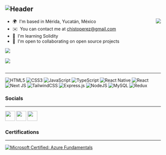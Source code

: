 ![Header](https://user-images.githubusercontent.com/99354481/227445276-2473bce2-e513-4fa5-81aa-250d626eb29f.png)
-----------------------------------
<img align="right" src="https://thumbs.gfycat.com/ElasticSatisfiedGoose-size_restricted.gif" /> 

*   🌍  I'm based in Mérida, Yucatán, México
*   ✉️  You can contact me at [chistoperez@gmail.com](mailto:chistoperez@gmail.com)
*   🧠  I'm learning Solidity
*   🤝  I'm open to collaborating on open source projects

<a href="https://www.twitter.com/chistoperez" target="_blank" rel="noreferrer">
  <img
                  src="https://img.shields.io/twitter/follow/chistoperez?logo=twitter&style=for-the-badge&color=0891b2&labelColor=1c1917"
                /></a><br /><br />
              <a href="https://www.github.com/chistoperez" target="_blank" rel="noreferrer"><img
                  src="https://img.shields.io/github/followers/chistoperez?logo=github&style=for-the-badge&color=0891b2&labelColor=1c1917" /></a><br /><br />

-----------------------------------

![HTML5](https://img.shields.io/badge/html5-%23E34F26.svg?style=plastic&logo=html5&logoColor=white) ![CSS3](https://img.shields.io/badge/css3-%231572B6.svg?style=plastic&logo=css3&logoColor=white) 
 ![JavaScript](https://img.shields.io/badge/javascript-%23323330.svg?style=plastic&logo=javascript&logoColor=%23F7DF1E) 
  ![TypeScript](https://img.shields.io/badge/typescript-%23007ACC.svg?style=plastic&logo=typescript&logoColor=white) 
  ![React Native](https://img.shields.io/badge/react_native-%2320232a.svg?style=plastic&logo=react&logoColor=%2361DAFB) 
  ![React](https://img.shields.io/badge/react-%2320232a.svg?style=plastic&logo=react&logoColor=%2361DAFB) 
  ![Next JS](https://img.shields.io/badge/Next-black?style=plastic&logo=next.js&logoColor=white) 
  ![TailwindCSS](https://img.shields.io/badge/tailwindcss-%2338B2AC.svg?style=plastic&logo=tailwind-css&logoColor=white) 
  ![Express.js](https://img.shields.io/badge/express.js-%23404d59.svg?style=plastic&logo=express&logoColor=%2361DAFB) 
  ![NodeJS](https://img.shields.io/badge/node.js-6DA55F?style=plastic&logo=node.js&logoColor=white) 
  ![MySQL](https://img.shields.io/badge/mysql-%2300f.svg?style=plastic&logo=mysql&logoColor=white) 
  ![Redux](https://img.shields.io/badge/redux-%23593d88.svg?style=plastic&logo=redux&logoColor=white) 

                    
### Socials
-----------------------------------
                  
<p align="left">
<a href="https://www.github.com/chistoperez" target="_blank" rel="noreferrer"><img src="https://raw.githubusercontent.com/danielcranney/readme-generator/main/public/icons/socials/github.svg" width="32" height="32" /></a>
<a href="https://www.linkedin.com/in/chistoperez" target="_blank" rel="noreferrer"><img src="https://raw.githubusercontent.com/danielcranney/readme-generator/main/public/icons/socials/linkedin.svg" width="32" height="32" /></a>
<a href="https://www.twitter.com/chistoperez" target="_blank" rel="noreferrer"><img src="https://raw.githubusercontent.com/danielcranney/readme-generator/main/public/icons/socials/twitter.svg" width="32" height="32" /></a></p>

### Certifications
-----------------------------------

<p>
<a href="https://www.credly.com/badges/09dd04c5-fe12-4268-85e5-2a01e28164dc/"><img src="https://images.credly.com/size/110x110/images/be8fcaeb-c769-4858-b567-ffaaa73ce8cf/image.png" alt="Microsoft Certified: Azure Fundamentals"/></a>
</p>

